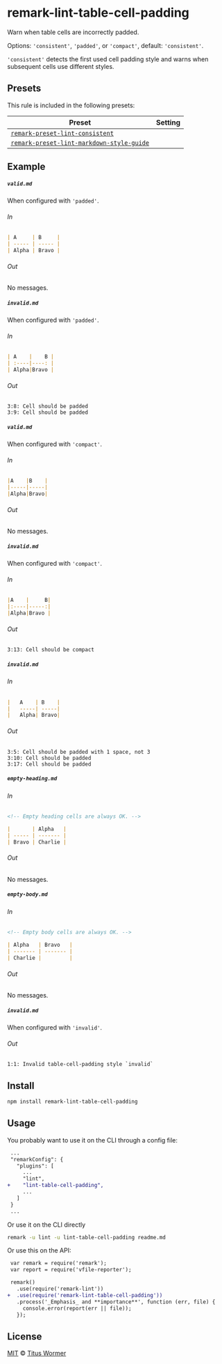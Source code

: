 <!--This file is generated-->

# remark-lint-table-cell-padding

Warn when table cells are incorrectly padded.

Options: `'consistent'`, `'padded'`, or `'compact'`, default: `'consistent'`.

`'consistent'` detects the first used cell padding style and warns when
subsequent cells use different styles.

## Presets

This rule is included in the following presets:

| Preset | Setting |
| ------ | ------- |
| [`remark-preset-lint-consistent`](https://github.com/wooorm/remark-lint/tree/master/packages/remark-preset-lint-consistent) |  |
| [`remark-preset-lint-markdown-style-guide`](https://github.com/wooorm/remark-lint/tree/master/packages/remark-preset-lint-markdown-style-guide) |  |

## Example

##### `valid.md`

When configured with `'padded'`.

###### In

```markdown
| A     | B     |
| ----- | ----- |
| Alpha | Bravo |
```

###### Out

No messages.

##### `invalid.md`

When configured with `'padded'`.

###### In

```markdown
| A    |    B |
| :----|----: |
| Alpha|Bravo |
```

###### Out

```text
3:8: Cell should be padded
3:9: Cell should be padded
```

##### `valid.md`

When configured with `'compact'`.

###### In

```markdown
|A    |B    |
|-----|-----|
|Alpha|Bravo|
```

###### Out

No messages.

##### `invalid.md`

When configured with `'compact'`.

###### In

```markdown
|A    |     B|
|:----|-----:|
|Alpha|Bravo |
```

###### Out

```text
3:13: Cell should be compact
```

##### `invalid.md`

###### In

```markdown
|   A    | B    |
|   -----| -----|
|   Alpha| Bravo|
```

###### Out

```text
3:5: Cell should be padded with 1 space, not 3
3:10: Cell should be padded
3:17: Cell should be padded
```

##### `empty-heading.md`

###### In

```markdown
<!-- Empty heading cells are always OK. -->

|       | Alpha   |
| ----- | ------- |
| Bravo | Charlie |
```

###### Out

No messages.

##### `empty-body.md`

###### In

```markdown
<!-- Empty body cells are always OK. -->

| Alpha   | Bravo   |
| ------- | ------- |
| Charlie |         |
```

###### Out

No messages.

##### `invalid.md`

When configured with `'invalid'`.

###### Out

```text
1:1: Invalid table-cell-padding style `invalid`
```

## Install

```sh
npm install remark-lint-table-cell-padding
```

## Usage

You probably want to use it on the CLI through a config file:

```diff
 ...
 "remarkConfig": {
   "plugins": [
     ...
     "lint",
+    "lint-table-cell-padding",
     ...
   ]
 }
 ...
```

Or use it on the CLI directly

```sh
remark -u lint -u lint-table-cell-padding readme.md
```

Or use this on the API:

```diff
 var remark = require('remark');
 var report = require('vfile-reporter');

 remark()
   .use(require('remark-lint'))
+  .use(require('remark-lint-table-cell-padding'))
   .process('_Emphasis_ and **importance**', function (err, file) {
     console.error(report(err || file));
   });
```

## License

[MIT](https://github.com/wooorm/remark-lint/blob/master/LICENSE) © [Titus Wormer](http://wooorm.com)
